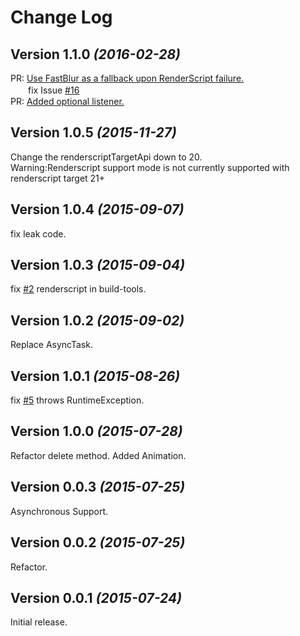Change Log
==========

Version 1.1.0 *(2016-02-28)*
----------------------------

PR: [Use FastBlur as a fallback upon RenderScript failure.](https://github.com/wasabeef/Blurry/pull/21)  
　　fix Issue [#16](https://github.com/wasabeef/Blurry/issues/16)  
PR: [Added optional listener.](https://github.com/wasabeef/Blurry/pull/18)  

Version 1.0.5 *(2015-11-27)*
----------------------------

Change the renderscriptTargetApi down to 20.  
 Warning:Renderscript support mode is not currently supported with renderscript target 21+  

Version 1.0.4 *(2015-09-07)*
----------------------------

fix leak code.

Version 1.0.3 *(2015-09-04)*
----------------------------

fix [#2](https://github.com/wasabeef/Blurry/issues/5) renderscript in build-tools.

Version 1.0.2 *(2015-09-02)*
----------------------------

Replace AsyncTask.

Version 1.0.1 *(2015-08-26)*
----------------------------

fix [#5](https://github.com/wasabeef/Blurry/issues/5) throws RuntimeException.


Version 1.0.0 *(2015-07-28)*
----------------------------

Refactor delete method.
Added Animation.

Version 0.0.3 *(2015-07-25)*
----------------------------

Asynchronous Support.

Version 0.0.2 *(2015-07-25)*
----------------------------

Refactor.

Version 0.0.1 *(2015-07-24)*
----------------------------

Initial release.

